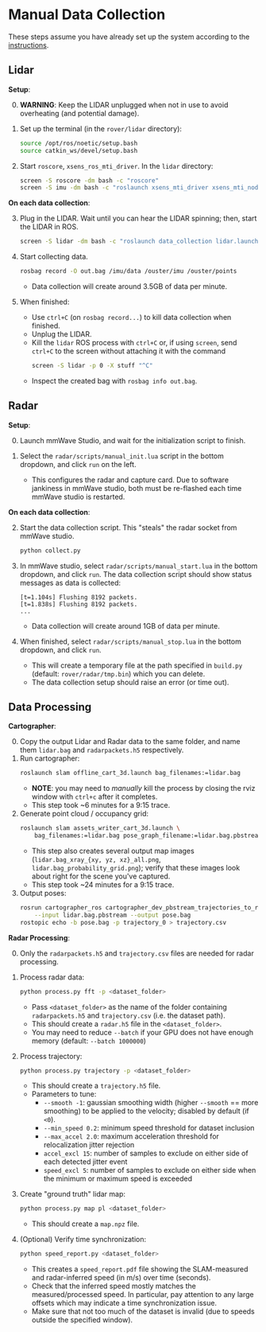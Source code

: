 # Manual Data Collection

These steps assume you have already set up the system according to the [instructions](setup.md).

## Lidar

**Setup**:

0. **WARNING**: Keep the LIDAR unplugged when not in use to avoid overheating (and potential damage).

1. Set up the terminal (in the `rover/lidar` directory):
    ```sh
    source /opt/ros/noetic/setup.bash
    source catkin_ws/devel/setup.bash
    ```

2. Start `roscore`, `xsens_ros_mti_driver`. In the `lidar` directory:
    ```sh
    screen -S roscore -dm bash -c "roscore"
    screen -S imu -dm bash -c "roslaunch xsens_mti_driver xsens_mti_node.launch"
    ```

**On each data collection**:

3. Plug in the LIDAR. Wait until you can hear the LIDAR spinning; then, start the LIDAR in ROS.
    ```sh
    screen -S lidar -dm bash -c "roslaunch data_collection lidar.launch"
    ```

4. Start collecting data.
    ```sh
    rosbag record -O out.bag /imu/data /ouster/imu /ouster/points
    ```
    - Data collection will create around 3.5GB of data per minute.

5. When finished:
    - Use `ctrl+C` (on `rosbag record...`) to kill data collection when finished.
    - Unplug the LIDAR.
    - Kill the `lidar` ROS process with `ctrl+C` or, if using `screen`, send `ctrl+C` to the screen without attaching it with the command
        ```sh
        screen -S lidar -p 0 -X stuff "^C"
        ```
    - Inspect the created bag with `rosbag info out.bag`.

## Radar

**Setup**:

0. Launch mmWave Studio, and wait for the initialization script to finish.

1. Select the `radar/scripts/manual_init.lua` script in the bottom dropdown, and click `run` on the left.
    - This configures the radar and capture card. Due to software jankiness in mmWave studio, both must be re-flashed each time mmWave studio is restarted.

**On each data collection**:

2. Start the data collection script. This "steals" the radar socket from mmWave studio.
    ```sh
    python collect.py
    ```

3. In mmWave studio, select `radar/scripts/manual_start.lua` in the bottom dropdown, and click `run`. The data collection script should show status messages as data is collected:
    ```
    [t=1.104s] Flushing 8192 packets.
    [t=1.838s] Flushing 8192 packets.
    ...
    ```
    - Data collection will create around 1GB of data per minute.

4. When finished, select `radar/scripts/manual_stop.lua` in the bottom dropdown, and click `run`.
    - This will create a temporary file at the path specified in `build.py` (default: `rover/radar/tmp.bin`) which you can delete.
    - The data collection setup should raise an error (or time out).

## Data Processing

**Cartographer**:

0. Copy the output Lidar and Radar data to the same folder, and name them `lidar.bag` and `radarpackets.h5` respectively.
1. Run cartographer:
    ```sh
    roslaunch slam offline_cart_3d.launch bag_filenames:=lidar.bag
    ```
    - **NOTE**: you may need to *manually* kill the process by closing the rviz window with `ctrl+c` after it completes.
    - This step took ~6 minutes for a 9:15 trace.
2. Generate point cloud / occupancy grid:
    ```sh
    roslaunch slam assets_writer_cart_3d.launch \
        bag_filenames:=lidar.bag pose_graph_filename:=lidar.bag.pbstream
    ```
    - This step also creates several output map images (`lidar.bag_xray_{xy, yz, xz}_all.png`, `lidar.bag_probability_grid.png`); verify that these images look about right for the scene you've captured.
    - This step took ~24 minutes for a 9:15 trace.
3. Output poses:
    ```sh
    rosrun cartographer_ros cartographer_dev_pbstream_trajectories_to_rosbag \
        --input lidar.bag.pbstream --output pose.bag
    rostopic echo -b pose.bag -p trajectory_0 > trajectory.csv
    ```

**Radar Processing**:

0. Only the `radarpackets.h5` and `trajectory.csv` files are needed for radar processing.

1. Process radar data:
    ```sh
    python process.py fft -p <dataset_folder>
    ```
    - Pass `<dataset_folder>` as the name of the folder containing `radarpackets.h5` and `trajectory.csv` (i.e. the dataset path).
    - This should create a `radar.h5` file in the `<dataset_folder>`.
    - You may need to reduce `--batch` if your GPU does not have enough memory (default: `--batch 1000000`)

2. Process trajectory:
    ```sh
    python process.py trajectory -p <dataset_folder>
    ```
    - This should create a `trajectory.h5` file.
    - Parameters to tune:
        - `--smooth -1`: gaussian smoothing width (higher `--smooth` == more smoothing) to be applied to the velocity; disabled by default (if `<0`).
        - `--min_speed 0.2`: minimum speed threshold for dataset inclusion
        - `--max_accel 2.0`: maximum acceleration threshold for relocalization jitter rejection
        - `accel_excl 15`: number of samples to exclude on either side of each detected jitter event
        - `speed_excl 5`: number of samples to exclude on either side when the minimum or maximum speed is exceeded

3. Create "ground truth" lidar map:
    ```sh
    python process.py map pl <dataset_folder>
    ```
    - This should create a `map.npz` file.

4. (Optional) Verify time synchronization:
    ```sh
    python speed_report.py <dataset_folder>
    ```
    - This creates a `speed_report.pdf` file showing the SLAM-measured and radar-inferred speed (in m/s) over time (seconds).
    - Check that the inferred speed mostly matches the measured/processed speed. In particular, pay attention to any large offsets which may indicate a time synchronization issue.
    - Make sure that not too much of the dataset is invalid (due to speeds outside the specified window).
